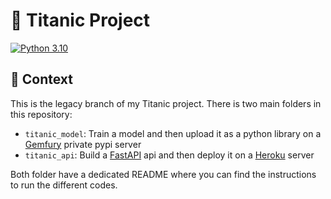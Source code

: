 # :ship: Titanic Project

[![Python 3.10](https://img.shields.io/badge/python-3.10-blue.svg)](https://www.python.org/downloads/release/python-360/)


## :memo: Context

This is the legacy branch of my Titanic project. 
There is two main folders in this repository:
- `titanic_model`: 
    Train a model and then upload it as a python library on a [Gemfury] private pypi server
- `titanic_api`:
    Build a [FastAPI] api and then deploy it on a [Heroku] server


Both folder have a dedicated README where you can find the instructions to run the different codes.

<!-- References -->
[Gemfury]: (https://fury.co/)
[FastAPI]: (https://fastapi.tiangolo.com/)
[Heroku]: (https://www.heroku.com/)